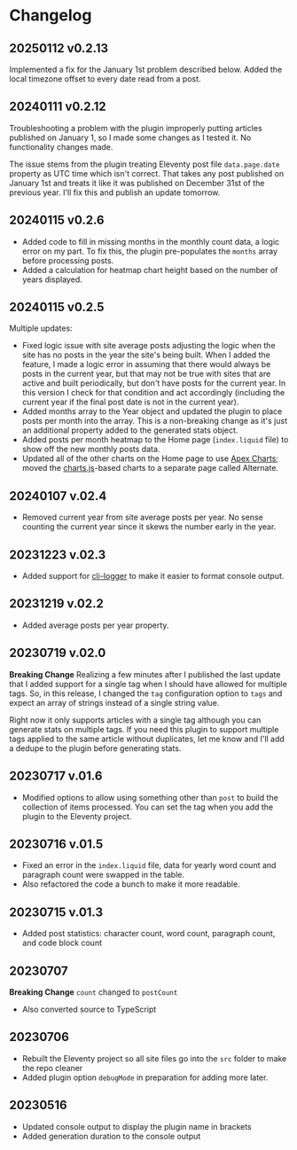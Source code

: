 # Changelog

## 20250112 v0.2.13

Implemented a fix for the January 1st problem described below. Added the local timezone offset to every date read from a post. 

## 20240111 v0.2.12

Troubleshooting a problem with the plugin improperly putting articles published on January 1, so I made some changes as I tested it. No functionality changes made. 

The issue stems from the plugin treating Eleventy post file `data.page.date` property as UTC time which isn't correct. That takes any post published on January 1st and treats it like it was published on December 31st of the previous year. I'll fix this and publish an update tomorrow.

## 20240115 v0.2.6

* Added code to fill in missing months in the monthly count data, a logic error on my part. To fix this, the plugin pre-populates the `months` array before processing posts.
* Added a calculation for heatmap chart height based on the number of years displayed.

## 20240115 v0.2.5

Multiple updates: 

* Fixed logic issue with site average posts adjusting the logic when the site has no posts in the year the site's being built. When I added the feature, I made a logic error in assuming that there would always be posts in the current year, but that may not be true with sites that are active and built periodically, but don't have posts for the current year. In this version I check for that condition and act accordingly (including the current year if the final post date is not in the current year).
* Added months array to the Year object and updated the plugin to place posts per month into the array. This is a non-breaking change as it's just an additional property added to the generated stats object.
* Added posts per month heatmap to the Home page (`index.liquid` file) to show off the new monthly posts data.
* Updated all of the other charts on the Home page to use [Apex Charts](https://apexcharts.com/); moved the [charts.js](https://www.chartjs.org/)-based charts to a separate page called Alternate.

## 20240107 v.02.4

* Removed current year from site average posts per year. No sense counting the current year since it skews the number early in the year.

## 20231223 v.02.3

* Added support for [cli-logger](https://www.npmjs.com/package/cli-logger) to make it easier to format console output.

## 20231219 v.02.2

* Added average posts per year property.

## 20230719 v.02.0

**Breaking Change** Realizing a few minutes after I published the last update that I added support for a single tag when I should have allowed for multiple tags. So, in this release, I changed the `tag` configuration option to `tags` and expect an array of strings instead of a single string value.

Right now it only supports articles with a single tag although you can generate stats on multiple tags. If you need this plugin to support multiple tags applied to the same article without duplicates, let me know and I'll add a dedupe to the plugin before generating stats.

## 20230717 v.01.6

* Modified options to allow using something other than `post` to build the collection of items processed. You can set the tag when you add the plugin to the Eleventy project.

## 20230716 v.01.5

* Fixed an error in the `index.liquid` file, data for yearly word count and paragraph count were swapped in the table.
* Also refactored the code a bunch to make it more readable.

## 20230715 v.01.3

* Added post statistics: character count, word count, paragraph count, and code block count

## 20230707

**Breaking Change** `count` changed to `postCount`

* Also converted source to TypeScript

## 20230706

* Rebuilt the Eleventy project so all site files go into the `src` folder to make the repo cleaner
* Added plugin option `debugMode` in preparation for adding more later.

## 20230516

* Updated console output to display the plugin name in brackets
* Added generation duration to the console output
